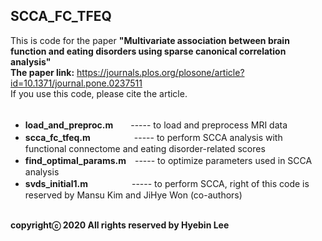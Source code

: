 ## SCCA_FC_TFEQ ##
This is code for the paper **"Multivariate association between brain function and eating disorders using sparse canonical correlation analysis"**<br />
**The paper link:** https://journals.plos.org/plosone/article?id=10.1371/journal.pone.0237511<br />
If you use this code, please cite the article.<br /><br />

- **load_and_preproc.m**　　-----  to load and preprocess MRI data<br />
- **scca_fc_tfeq.m**　　　　　-----  to perform SCCA analysis with functional connectome and eating disorder-related scores<br />
- **find_optimal_params.m**　-----  to optimize parameters used in SCCA analysis<br />
- **svds_initial1.m**　　　　　-----  to perform SCCA, right of this code is reserved by Mansu Kim and JiHye Won (co-authors)<br /><br />

**copyrightⓒ 2020 All rights reserved by Hyebin Lee<br /><br />**
